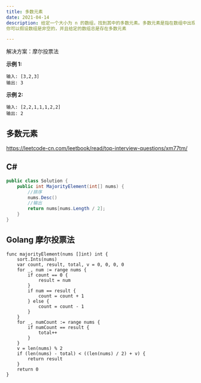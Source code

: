 ```yaml
---
title: 多数元素
date: 2021-04-14
description: 给定一个大小为 n 的数组，找到其中的多数元素。多数元素是指在数组中出现次数大于 ⌊n/2⌋ 的元素。
你可以假设数组是非空的，并且给定的数组总是存在多数元素

---
```


解决方案：摩尔投票法

**示例 1:**
```
输入: [3,2,3]
输出: 3
```
**示例 2:**
```
输入: [2,2,1,1,1,2,2]
输出: 2
```

## 多数元素

https://leetcode-cn.com/leetbook/read/top-interview-questions/xm77tm/

## C#
```csharp
public class Solution {
    public int MajorityElement(int[] nums) {
        //排序
        nums.Desc()
        //输出
        return nums[nums.Length / 2];
    }
}
```

## Golang 摩尔投票法
```golang
func majorityElement(nums []int) int {
    sort.Ints(nums)
	var count, result, total, v = 0, 0, 0, 0
	for _, num := range nums {
		if count == 0 {
			result = num
		}
		if num == result {
			count = count + 1
		} else {
			count = count - 1
		}
	}
	for _, numCount := range nums {
		if numCount == result {
			total++
		}
	}
	v = len(nums) % 2
	if (len(nums) - total) < ((len(nums) / 2) + v) {
		return result
	}
	return 0
}
```
